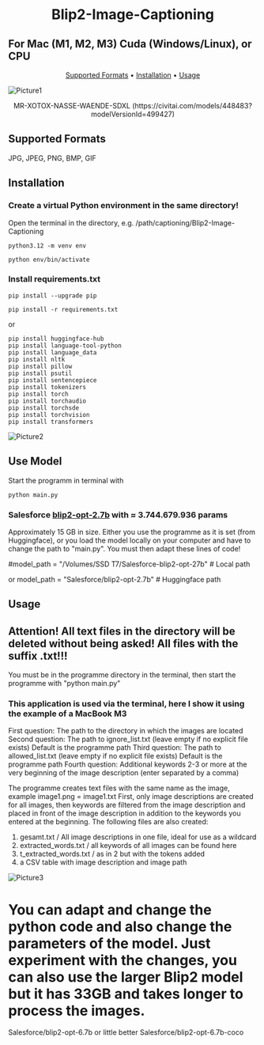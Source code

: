 <div align="center">
<h1> Blip2-Image-Captioning</h1>
</div>
<div><h2>For Mac (M1, M2, M3) Cuda (Windows/Linux), or CPU</h2> </div>
<div align="center">
  <p>
    <a href="#supported-formats">Supported Formats</a> •
    <a href="#installation">Installation</a> •
    <a href="#usage">Usage</a>
  </p>
</div>

![Picture1](https://image.civitai.com/xG1nkqKTMzGDvpLrqFT7WA/165788c5-17cf-4fa1-a6f3-b900a3a4e1ab/width=1440,quality=90/2024-05-21-201140_0_NIK.jpeg)
<p>
<div align="center">MR-XOTOX-NASSE-WAENDE-SDXL (https://civitai.com/models/448483?modelVersionId=499427)</div>
</p>

## Supported Formats
JPG, JPEG, PNG, BMP, GIF

## Installation

### Create a virtual Python environment in the same directory!
Open the terminal in the directory, e.g. /path/captioning/Blip2-Image-Captioning
```
python3.12 -m venv env
```
```
python env/bin/activate
```
### Install requirements.txt
```
pip install --upgrade pip
```
```
pip install -r requirements.txt
```
or
```
pip install huggingface-hub
pip install language-tool-python
pip install language_data
pip install nltk
pip install pillow
pip install psutil
pip install sentencepiece
pip install tokenizers
pip install torch
pip install torchaudio
pip install torchsde
pip install torchvision
pip install transformers
```
![Picture2](https://creative-ai.der-zerfleischer.de/images/creativ/quer//2024-05-17-103401_109585519072628_barock.jpeg)
## Use Model
Start the programm in terminal with
```
python main.py
```

### Salesforce [blip2-opt-2.7b](https://huggingface.co/Salesforce/blip2-opt-2.7b) with ≈ 3.744.679.936 params
Approximately 15 GB in size. Either you use the programme as it is set (from Huggingface), or you load the model locally on your computer and have to change the path to "main.py".
You must then adapt these lines of code!<p>
#model_path = "/Volumes/SSD T7/Salesforce-blip2-opt-27b" # Local path<p>
or
model_path = "Salesforce/blip2-opt-2.7b" # Huggingface path<p>

## Usage
<h2>Attention! All text files in the directory will be deleted without being asked! All files with the suffix .txt!!!</h2>

You must be in the programme directory in the terminal, then start the programme with "python main.py"

### This application is used via the terminal, here I show it using the example of a MacBook M3

First question: The path to the directory in which the images are located
Second question: The path to ignore_list.txt (leave empty if no explicit file exists) Default is the programme path
Third question: The path to allowed_list.txt (leave empty if no explicit file exists) Default is the programme path
Fourth question: Additional keywords 2-3 or more at the very beginning of the image description (enter separated by a comma)

The programme creates text files with the same name as the image, example image1.png = image1.txt
First, only image descriptions are created for all images, then keywords are filtered from the image description and placed in front of the image description in addition to the keywords you entered at the beginning.
The following files are also created:
1. gesamt.txt / All image descriptions in one file, ideal for use as a wildcard
2. extracted_words.txt / all keywords of all images can be found here
3. t_extracted_words.txt / as in 2 but with the tokens added
4. a CSV table with image description and image path

![Picture3](https://image.civitai.com/xG1nkqKTMzGDvpLrqFT7WA/fe8c5bfd-7887-4267-a344-a18189a41680/width=920,quality=90/2024-06-06-143307_305791123400292.jpeg)

# You can adapt and change the python code and also change the parameters of the model. Just experiment with the changes, you can also use the larger Blip2 model but it has 33GB and takes longer to process the images.
Salesforce/blip2-opt-6.7b or little better Salesforce/blip2-opt-6.7b-coco
